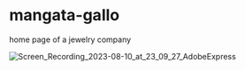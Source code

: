 # mangata-gallo
 home page of a jewelry company

![Screen_Recording_2023-08-10_at_23_09_27_AdobeExpress](https://github.com/pelindalkiran/weather-app/assets/105924603/74e9cf41-421c-457f-8494-4b89ef3541a8)
